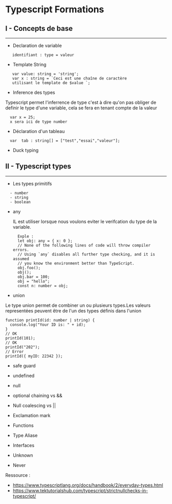 # Typescript Formations


## I - Concepts de base 
------------------------------------------
- Declaration de variable
```
   identifiant : type = valeur

```
- Template String
```
   var value: string = 'string';
   var x : string = `Ceci est une chaîne de caractère
   utilisant le template de $value `;

```

- Inference des types

Typescript permet l'inferrence de type c'est à dire qu'on pas obliger de definir le type d'une variable, cela se fera en tenant compte de la valeur
```
  var x = 25;
  x sera ici de type number
```
 - Déclaration d'un tableau
 ```
   var  tab : string[] = ["test","essai","valeur"];
 ```

 - Duck typing


## II - Typescript types
----------------------------------------------------
- Les types primitifs
```
  - number
  - string
  - boolean
```

- any
  
   IL est utiliser lorsque nous voulons eviter le verifcation du type de la   variable.
  ```
    Exple :
    let obj: any = { x: 0 };
    // None of the following lines of code will throw compiler errors.
    // Using `any` disables all further type checking, and it is assumed 
    // you know the environment better than TypeScript.
    obj.foo();
    obj();
    obj.bar = 100;
    obj = "hello";
    const n: number = obj;
  ```

- union

Le type union permet de combiner un ou plusieurs types.Les valeurs representées peuvent être de l'un des types définis dans l'union

```
function printId(id: number | string) {
  console.log("Your ID is: " + id);
}
// OK
printId(101);
// OK
printId("202");
// Error
printId({ myID: 22342 });

```


- safe guard



- undefined



- null



- optional chaining vs &&


- Null coalescing vs ||


- Exclamation mark


- Functions


- Type Aliase

- Interfaces

- Unknown

- Never



Ressource : 
 - https://www.typescriptlang.org/docs/handbook/2/everyday-types.html
 - https://www.tektutorialshub.com/typescript/strictnullchecks-in-typescript/
  